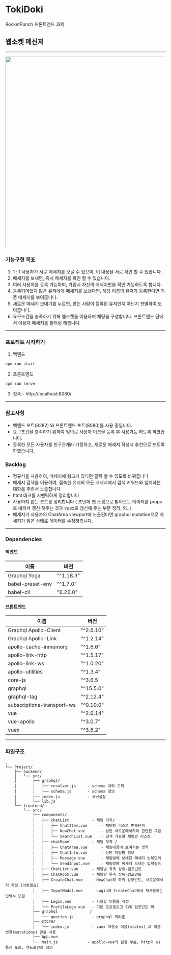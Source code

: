 # TokiDoki
RocketPunch 프론트엔드 과제
## 웹소켓 메신저
---
<img src="https://github.com/pikpokjeon/TokoDoki-Chatroom/blob/main/gUoVb601v0.gif" width="600">

### 기능구현 목표
1. 1 : 1 사용자가 서로 메세지를 보낼 수 있으며, 이 내용을 서로 확인 할 수 있습니다.
2. 메세지를 보내면, 즉시 메세지를 확인 할 수 있습니다.
3. 여러 사용자를 등록 가능하며, 가입시 자신의 메세지만을 확인 가능하도록 합니다.
4. 등록되어있지 않은 유저에게 메세지를 보낸다면, 해당 이름의 유저가 등록한다면 기존 메세지를 보여줍니다.
5. 새로운 메세지 보내기를 누르면, 받는 사람이 등록된 유저인지 아닌지 판별하여 보여줍니다. 
6. 요구조건을 충족하기 위해 웹소켓을 이용하며 채팅을 구성합니다. 프론트엔드 단에서 이용자 메세지를 필터링 해줍니다.
---
### 프로젝트 시작하기

1. 백엔드
```
npm run start
```
2. 프론트엔드
```
npm run serve
```
3. 접속 - http://localhost:8080/ 

---

### 참고사항
- 백엔드 포트(8282) 와 프론트엔드 포트(8080)를 사용 중입니다. 
-  요구조건을 충족하기 위하여 임의로 사용자 이름을 등록 후 사용가능 하도록 하였습니다.
- 등록한 모든 사용자를 친구관계라 가정하고, 새로운 메세지 작성시 추천으로 뜨도록 하였습니다.
### Backlog
- 정규식을 사용하여, 메세지에 링크가 있다면 클릭 할 수 있도록 바꿔줍니다
- 메세지 검색을 이용하여, 접속한 유저의 모든 메세지에서 검색 키워드와 일치하는 대화를 추려서 노출합니다
- html 태크를 시멘틱하게 정리합니다
- 사용하지 않는 코드를 정리합니다 ( 초반에 웹 소켓으로 받아오는 데이터를 props로 내려서 갱신 해주는 것과 vuex로 갱신해 주는 부분 정리, 외..)
- 메세지가 사용자의 ChatArea viewport에 노출된다면 graphql mutation으로 메세지가 읽은 상태로 데이터를 수정해줍니다.
---

### Dependencies
#### 백엔드
| 이름 | 버전 | 
| -------- | -------- | 
| Graphql Yoga    | "^1.18.3"   |
| babel-preset-env    |"^1.7.0"    |
| babel-cli   | "6.26.0"    |

#### 프론트엔드


| 이름 | 버전 | 
| -------- | -------- | 
|Graphql Apollo-Client  | "^2.6.10"    |
|Graphql Apollo-Link  | "^1.2.14"     |
|apollo-cache-inmemory  | "^1.6.6"     |
|apollo-link-http  | "^1.5.17"    |
|apollo-link-ws  |"^1.0.20"     |
|apollo-utilities | "^1.3.4"   |
|core-js| "^3.6.5    |
|graphql |  "^15.5.0"    |
|graphql-tag| "^2.12.4"  |
|subscriptions-transport-ws| "^0.10.0"  |
|vue| "^2.6.14"   |
|vue-apollo|  "^3.0.7" |
|vuex| "^3.6.2" |

---




### 파일구조
```
.
└── Project/
    ├── backend/
    │   └── src/
    │       ├── graphql/
    │       │   ├── resolver.js     - schema 처리 로직
    │       │   └── schema.js       - schema 정의 
    │       ├── index.js            - 서버설정
    │       └── lib.js
    └── frontend/
        └── src/
            ├── components/
            │   ├── chatList          - 채팅 좌측/
            │   │   ├── ChatItem.vue      - 채팅방 리스트 반복단위
            │   │   ├── NewChat.vue       - 상단 새로운메세지와 관련된 그룹
            │   │   └── SearchList.vue    - 검색 가능항 채팅방 리스트
            │   ├── chatRoom          - 채팅 우측 /
            │   │   ├── ChatArea.vue      - 채팅내용이 보여지는 영역
            │   │   ├── ChatInfo.vue      - 상단 채팅방 정보
            │   │   ├── Message.vue       - 채팅방에 보내진 메세지 반복단위
            │   │   └── SendInput.vue     - 채팅방에 메세지 보내는 입력필드
            │   ├── ChatList.vue      - 채팅방 좌측 상위-컴포넌트
            │   ├── ChatRoom.vue      - 채팅방 우측 상위-컴포넌트
            │   ├── CreateChat.vue    - NewChat의 하위 컴포넌트, 새로운메세지 작성 (이동필요)
            │   ├── InputModal.vue    - Login과 CreateChat에서 재사용하는 입력부 모달
            │   ├── Login.vue         - 사용할 이름을 작성
            │   └── ProfileLogo.vue   - 기본 프로필로고 SVG 컴포넌트 화
            ├── graphql              /
            │   └── queries.js        - graphql 쿼리문
            ├── store/
            │   └── index.js          - vuex 저장소 이름(states),과 이름 변경(mutations) 만을 사용
            ├── App.vue          
            └── main.js             - apollo-vue의 설정 부분, http와 ws 통신 포트, 엔드포인트 정의
```
